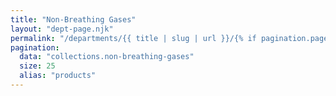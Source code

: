 ```yaml
---
title: "Non-Breathing Gases"
layout: "dept-page.njk"
permalink: "/departments/{{ title | slug | url }}/{% if pagination.pageNumber > 0 %}{{pagination.pageNumber | plus: 1 }}/{% endif %}"
pagination:
  data: "collections.non-breathing-gases"
  size: 25
  alias: "products"
---
```



